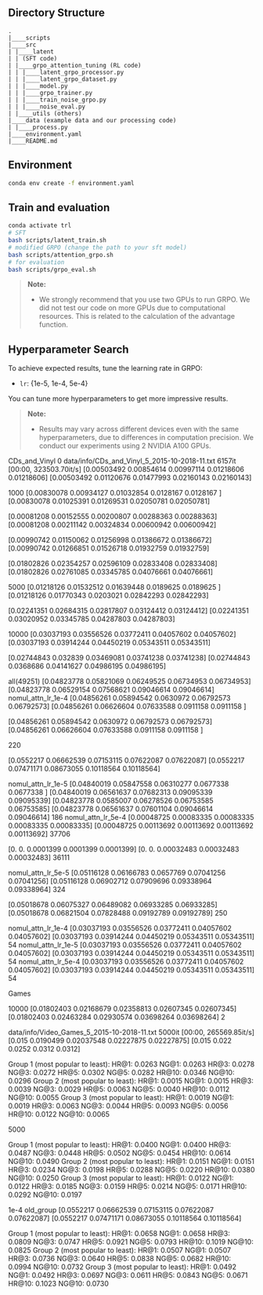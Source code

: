 

## Directory Structure

```plaintext
.
|____scripts
|____src
| |____latent
| | (SFT code)
| |____grpo_attention_tuning (RL code)
| | |____latent_grpo_processor.py
| | |____latent_grpo_dataset.py
| | |____model.py
| | |____grpo_trainer.py
| | |____train_noise_grpo.py
| | |____noise_eval.py
| |____utils (others)
|____data (example data and our processing code)
| |____process.py
|____environment.yaml
|____README.md
```

## Environment

```bash
conda env create -f environment.yaml
```

## Train and evaluation

```bash
conda activate trl
# SFT
bash scripts/latent_train.sh
# modified GRPO (change the path to your sft model)
bash scripts/attention_grpo.sh
# for evaluation
bash scripts/grpo_eval.sh
```

> **Note:**
> - We strongly recommend that you use two GPUs to run GRPO. We did not test our code on more GPUs due to computational resources. This is related to the calculation of the advantage function.

## Hyperparameter Search

To achieve expected results, tune the learning rate in GRPO:

- `lr`: {1e-5, 1e-4, 5e-4}

You can tune more hyperparameters to get more impressive results.

> **Note:**
> - Results may vary across different devices even with the same hyperparameters, due to differences in computation precision. We conduct our experiments using 2 NVIDIA A100 GPUs.


CDs_and_Vinyl
0
data/info/CDs_and_Vinyl_5_2015-10-2018-11.txt
6157it [00:00, 323503.70it/s]
[0.00503492 0.00854614 0.00997114 0.01218606 0.01218606]
[0.00503492 0.01120676 0.01477993 0.02160143 0.02160143]

1000
[0.00830078 0.00934127 0.01032854 0.0128167  0.0128167 ]
[0.00830078 0.01025391 0.01269531 0.02050781 0.02050781]

[0.00081208 0.00152555 0.00200807 0.00288363 0.00288363]
[0.00081208 0.00211142 0.00324834 0.00600942 0.00600942]

[0.00990742 0.01150062 0.01256998 0.01386672 0.01386672]
[0.00990742 0.01266851 0.01526718 0.01932759 0.01932759]

[0.01802826 0.02354257 0.02596109 0.02833408 0.02833408]
[0.01802826 0.02761085 0.03345785 0.04076661 0.04076661]

5000
[0.01218126 0.01532512 0.01639448 0.0189625  0.0189625 ]
[0.01218126 0.01770343 0.0203021  0.02842293 0.02842293]

[0.02241351 0.02684315 0.02817807 0.03124412 0.03124412]
[0.02241351 0.03020952 0.03345785 0.04287803 0.04287803]


10000
[0.03037193 0.03556526 0.03772411 0.04057602 0.04057602]
[0.03037193 0.03914244 0.04450219 0.05343511 0.05343511]

[0.02744843 0.032839   0.03469081 0.03741238 0.03741238]
[0.02744843 0.0368686  0.04141627 0.04986195 0.04986195]

all(49251)
[0.04823778 0.05821069 0.06249525 0.06734953 0.06734953]
[0.04823778 0.06529154 0.07568621 0.09046614 0.09046614]
nomul_attn_lr_1e-4
[0.04856261 0.05894542 0.0630972  0.06792573 0.06792573]
[0.04856261 0.06626604 0.07633588 0.0911158  0.0911158 ]

[0.04856261 0.05894542 0.0630972  0.06792573 0.06792573]
[0.04856261 0.06626604 0.07633588 0.0911158  0.0911158 ]

220

[0.0552217  0.06662539 0.07153115 0.07622087 0.07622087]
[0.0552217  0.07471171 0.08673055 0.10118564 0.10118564]

nomul_attn_lr_1e-5
[0.04840019 0.05847558 0.06310277 0.0677338  0.0677338 ]
[0.04840019 0.06561637 0.07682313 0.09095339 0.09095339]
[0.04823778 0.0585007  0.06278526 0.06753585 0.06753585]
[0.04823778 0.06561637 0.07601104 0.09046614 0.09046614]
186
nomul_attn_lr_5e-4
[0.00048725 0.00083335 0.00083335 0.00083335 0.00083335]
[0.00048725 0.00113692 0.00113692 0.00113692 0.00113692]
37706

[0.        0.        0.0001399 0.0001399 0.0001399]
[0.         0.         0.00032483 0.00032483 0.00032483]
36111

nomul_attn_lr_5e-5
[0.05116128 0.06166783 0.0657769  0.07041256 0.07041256]
[0.05116128 0.06902712 0.07909696 0.09338964 0.09338964]
324

[0.05018678 0.06075327 0.06489082 0.06933285 0.06933285]
[0.05018678 0.06821504 0.07828488 0.09192789 0.09192789]
250



nomul_attn_lr_1e-4
[0.03037193 0.03556526 0.03772411 0.04057602 0.04057602]
[0.03037193 0.03914244 0.04450219 0.05343511 0.05343511]
54
nomul_attn_lr_1e-5
[0.03037193 0.03556526 0.03772411 0.04057602 0.04057602]
[0.03037193 0.03914244 0.04450219 0.05343511 0.05343511]
54
nomul_attn_lr_5e-4
[0.03037193 0.03556526 0.03772411 0.04057602 0.04057602]
[0.03037193 0.03914244 0.04450219 0.05343511 0.05343511]
54


Games


10000
[0.01802403 0.02168679 0.02358813 0.02607345 0.02607345]
[0.01802403 0.02463284 0.02930574 0.03698264 0.03698264]
2


data/info/Video_Games_5_2015-10-2018-11.txt
5000it [00:00, 265569.85it/s]
[0.015      0.0190499  0.02037548 0.02227875 0.02227875]
[0.015  0.022  0.0252 0.0312 0.0312]


Group 1 (most popular to least):
  HR@1: 0.0263
  NG@1: 0.0263
  HR@3: 0.0278
  NG@3: 0.0272
  HR@5: 0.0302
  NG@5: 0.0282
  HR@10: 0.0346
  NG@10: 0.0296
Group 2 (most popular to least):
  HR@1: 0.0015
  NG@1: 0.0015
  HR@3: 0.0039
  NG@3: 0.0029
  HR@5: 0.0063
  NG@5: 0.0040
  HR@10: 0.0112
  NG@10: 0.0055
Group 3 (most popular to least):
  HR@1: 0.0019
  NG@1: 0.0019
  HR@3: 0.0063
  NG@3: 0.0044
  HR@5: 0.0093
  NG@5: 0.0056
  HR@10: 0.0122
  NG@10: 0.0065

5000



Group 1 (most popular to least):
  HR@1: 0.0400
  NG@1: 0.0400
  HR@3: 0.0487
  NG@3: 0.0448
  HR@5: 0.0502
  NG@5: 0.0454
  HR@10: 0.0614
  NG@10: 0.0490
Group 2 (most popular to least):
  HR@1: 0.0151
  NG@1: 0.0151
  HR@3: 0.0234
  NG@3: 0.0198
  HR@5: 0.0288
  NG@5: 0.0220
  HR@10: 0.0380
  NG@10: 0.0250
Group 3 (most popular to least):
  HR@1: 0.0122
  NG@1: 0.0122
  HR@3: 0.0185
  NG@3: 0.0159
  HR@5: 0.0214
  NG@5: 0.0171
  HR@10: 0.0292
  NG@10: 0.0197

1e-4 old_group
[0.0552217  0.06662539 0.07153115 0.07622087 0.07622087]
[0.0552217  0.07471171 0.08673055 0.10118564 0.10118564]

Group 1 (most popular to least):
  HR@1: 0.0658
  NG@1: 0.0658
  HR@3: 0.0809
  NG@3: 0.0747
  HR@5: 0.0921
  NG@5: 0.0793
  HR@10: 0.1019
  NG@10: 0.0825
Group 2 (most popular to least):
  HR@1: 0.0507
  NG@1: 0.0507
  HR@3: 0.0736
  NG@3: 0.0640
  HR@5: 0.0838
  NG@5: 0.0682
  HR@10: 0.0994
  NG@10: 0.0732
Group 3 (most popular to least):
  HR@1: 0.0492
  NG@1: 0.0492
  HR@3: 0.0697
  NG@3: 0.0611
  HR@5: 0.0843
  NG@5: 0.0671
  HR@10: 0.1023
  NG@10: 0.0730